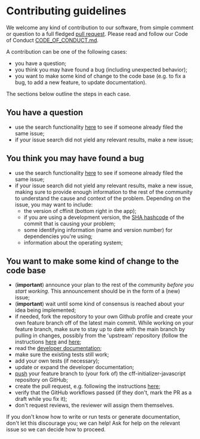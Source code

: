 # Contributing guidelines

We welcome any kind of contribution to our software, from simple comment or question to a full fledged [pull request](https://help.github.com/articles/about-pull-requests/). Please read and follow our Code of Conduct [CODE_OF_CONDUCT.md](CODE_OF_CONDUCT.md).

A contribution can be one of the following cases:

- you have a question;
- you think you may have found a bug (including unexpected behavior);
- you want to make some kind of change to the code base (e.g. to fix a bug, to add a new feature, to update documentation).

The sections below outline the steps in each case.

## You have a question

- use the search functionality [here](https://github.com/citation-file-format/cff-initializer-javascript/issues) to see if someone already filed the same issue;
- if your issue search did not yield any relevant results, make a new issue;

## You think you may have found a bug

- use the search functionality [here](https://github.com/citation-file-format/cff-initializer-javascript/issues) to see if someone already filed the same issue;
- if your issue search did not yield any relevant results, make a new issue, making sure to provide enough information to the rest of the community to understand the cause and context of the problem. Depending on the issue, you may want to include:
    - the version of cffinit (bottom right in the app);
    - if you are using a development version, the [SHA hashcode](https://help.github.com/articles/autolinked-references-and-urls/#commit-shas) of the commit that is causing your problem;
    - some identifying information (name and version number) for dependencies you're using;
    - information about the operating system;

## You want to make some kind of change to the code base

- (**important**) announce your plan to the rest of the community *before you start working*. This announcement should be in the form of a (new) issue;
- (**important**) wait until some kind of consensus is reached about your idea being implemented;
- if needed, fork the repository to your own Github profile and create your own feature branch off of the latest main commit. While working on your feature branch, make sure to stay up to date with the main branch by pulling in changes, possibly from the 'upstream' repository (follow the instructions [here](https://help.github.com/articles/configuring-a-remote-for-a-fork/) and [here](https://help.github.com/articles/syncing-a-fork/);
- read the [developer documentation](README.dev.md);
- make sure the existing tests still work;
- add your own tests (if necessary);
- update or expand the developer documentation;
- [push](http://rogerdudler.github.io/git-guide/) your feature branch to (your fork of) the cff-initializer-javascript repository on GitHub;
- create the pull request, e.g. following the instructions [here](https://help.github.com/articles/creating-a-pull-request/);
- verify that the GitHub workflows passed (if they don't, mark the PR as a draft while you fix it);
- don't request reviews, the reviewer will assign them themselves. 

If you don't know how to write or run tests or generate documentation, don't let this discourage you; we can help! Ask for help on the relevant issue so we can decide how to proceed.
